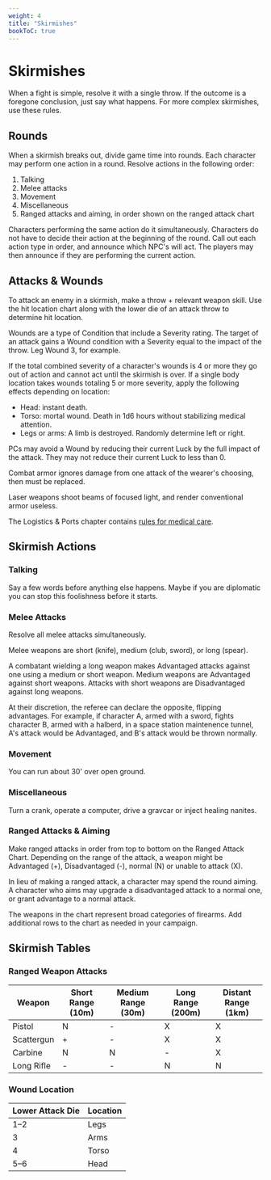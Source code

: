 ```yaml
---
weight: 4
title: "Skirmishes"
bookToC: true
---
```


# Skirmishes
When a fight is simple, resolve it with a single throw. If the outcome is a foregone conclusion, just say what happens. For more complex skirmishes, use these rules.

## Rounds
When a skirmish breaks out, divide game time into rounds. Each character may perform one action in a round. Resolve actions in the following order:

1. Talking
2. Melee attacks
3. Movement
4. Miscellaneous
5. Ranged attacks and aiming, in order shown on the ranged attack chart

Characters performing the same action do it simultaneously. Characters do not have to decide their action at the beginning of the round. Call out each action type in order, and announce which NPC's will act. The players may then announce if they are performing the current action. 

## Attacks & Wounds
To attack an enemy in a skirmish, make a throw + relevant weapon skill. Use the hit location chart along with the lower die of an attack throw to determine hit location.

Wounds are a type of Condition that include a Severity rating. The target of an attack gains a Wound condition with a Severity equal to the impact of the throw. Leg Wound 3, for example.

If the total combined severity of a character's wounds is 4 or more they go out of action and cannot act until the skirmish is over. If a single body location takes wounds totaling 5 or more severity, apply the following effects depending on location:
* Head: instant death.
* Torso: mortal wound. Death in 1d6 hours without stabilizing medical attention.
* Legs or arms: A limb is destroyed. Randomly determine left or right.

PCs may avoid a Wound by reducing their current Luck by the full impact of the attack. They may not reduce their current Luck to less than 0.

Combat armor ignores damage from one attack of the wearer's choosing, then must be replaced.

Laser weapons shoot beams of focused light, and render conventional armor useless.

The Logistics & Ports chapter contains [rules for medical care](/chapters/Rules-for-Play/logistics/#medical-care).

## Skirmish Actions
### Talking
Say a few words before anything else happens. Maybe if you are diplomatic you can stop this foolishness before it starts.

### Melee Attacks
Resolve all melee attacks simultaneously.

Melee weapons are short (knife), medium (club, sword), or long (spear).

A combatant wielding a long weapon makes Advantaged attacks against one using a medium or short weapon. Medium weapons are Advantaged against short weapons. Attacks with short weapons are Disadvantaged against long weapons.

At their discretion, the referee can declare the opposite, flipping advantages. For example, if character A, armed with a sword, fights character B, armed with a halberd, in a space station maintenence tunnel, A's attack would be Advantaged, and B's attack would be thrown normally.

### Movement
You can run about 30' over open ground.

### Miscellaneous
Turn a crank, operate a computer, drive a gravcar or inject healing nanites.

### Ranged Attacks & Aiming
Make ranged attacks in order from top to bottom on the Ranged Attack Chart. Depending on the range of the attack, a weapon might be Advantaged (+), Disadvantaged (-), normal (N) or unable to attack (X).

In lieu of making a ranged attack, a character may spend the round aiming. A character who aims may upgrade a disadvantaged attack to a normal one, or grant advantage to a normal attack.

The weapons in the chart represent broad categories of firearms. Add additional rows to the chart as needed in your campaign.

## Skirmish Tables
### Ranged Weapon Attacks
| Weapon     | Short Range (10m) | Medium Range (30m) | Long Range (200m) | Distant Range (1km) |
|------------|--------------------|---------------------|--------------------|----------------------|
| Pistol     | N                  | -                   | X                  | X                    |
| Scattergun | +                  | -                   | X                  | X                    |
| Carbine    | N                  | N                   | -                  | X                    |
| Long Rifle | -                  | -                   | N                  | N                    |

### Wound Location
| Lower Attack Die | Location |
|------------------|----------|
| 1–2              | Legs     |
| 3                | Arms     |
| 4                | Torso    |
| 5–6              | Head     |